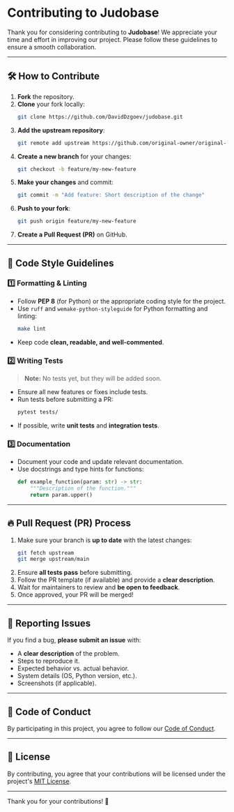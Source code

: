# Contributing to Judobase

Thank you for considering contributing to **Judobase**! We appreciate your time and effort in improving our project. Please follow these guidelines to ensure a smooth collaboration.

---

## 🛠 How to Contribute

1. **Fork** the repository.
2. **Clone** your fork locally:
   ```sh
   git clone https://github.com/DavidDzgoev/judobase.git
   ```
3. **Add the upstream repository**:
   ```sh
   git remote add upstream https://github.com/original-owner/original-repo.git
   ```
4. **Create a new branch** for your changes:
   ```sh
   git checkout -b feature/my-new-feature
   ```
5. **Make your changes** and commit:
   ```sh
   git commit -m "Add feature: Short description of the change"
   ```
6. **Push to your fork**:
   ```sh
   git push origin feature/my-new-feature
   ```
7. **Create a Pull Request (PR)** on GitHub.

---

## 📜 Code Style Guidelines

### 1️⃣ Formatting & Linting
- Follow **PEP 8** (for Python) or the appropriate coding style for the project.
- Use `ruff` and `wemake-python-styleguide` for Python formatting and linting:
  ```sh
  make lint
  ```
- Keep code **clean, readable, and well-commented**.

### 2️⃣ Writing Tests
> **Note:** No tests yet, but they will be added soon.

- Ensure all new features or fixes include tests.
- Run tests before submitting a PR:
  ```sh
  pytest tests/
  ```
- If possible, write **unit tests** and **integration tests**.

### 3️⃣ Documentation
- Document your code and update relevant documentation.
- Use docstrings and type hints for functions:
  ```python
  def example_function(param: str) -> str:
      """Description of the function."""
      return param.upper()
  ```

---

## 🔥 Pull Request (PR) Process

1. Make sure your branch is **up to date** with the latest changes:
   ```sh
   git fetch upstream
   git merge upstream/main
   ```
2. Ensure **all tests pass** before submitting.
3. Follow the PR template (if available) and provide a **clear description**.
4. Wait for maintainers to review and **be open to feedback**.
5. Once approved, your PR will be merged!

---

## 🐛 Reporting Issues

If you find a bug, **please submit an issue** with:
- A **clear description** of the problem.
- Steps to reproduce it.
- Expected behavior vs. actual behavior.
- System details (OS, Python version, etc.).
- Screenshots (if applicable).

---

## 🤝 Code of Conduct

By participating in this project, you agree to follow our [Code of Conduct](CODE_OF_CONDUCT.md).

---

## 📜 License

By contributing, you agree that your contributions will be licensed under the project's [MIT License](../LICENSE).

---

Thank you for your contributions! 🚀
